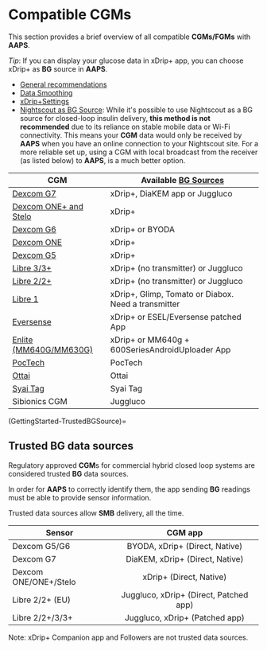 # Compatible CGMs

This section provides a brief overview of all compatible **CGMs/FGMs** with **AAPS**.

*Tip*: If you can display your glucose data in xDrip+ app, you can choose xDrip+ as **BG** source in **AAPS**.

* [General recommendations](../CompatibleCgms/GeneralCGMRecommendation.md)
* [Data Smoothing](../CompatibleCgms/SmoothingBloodGlucoseData.md)
* [xDrip+Settings](../CompatibleCgms/xDrip.md)
* [Nightscout as BG Source](../CompatibleCgms/CgmNightscoutUpload.md): While it's possible to use Nightscout as a BG source for closed-loop insulin delivery, **this method is not recommended** due to its reliance on stable mobile data or Wi-Fi connectivity. This means your **CGM** data would only be received by **AAPS** when you have an online connection to your Nightscout site. For a more reliable set up, using a CGM with local broadcast from the receiver (as listed below) to **AAPS**, is a much better option.

| CGM                                                    | Available [BG Sources](../SettingUpAaps/ConfigBuilder.md#bg-source) |
| ------------------------------------------------------ | ------------------------------------------------------------ |
| [Dexcom G7](../CompatibleCgms/DexcomG7.md)             | xDrip+, DiaKEM app or Juggluco                               |
| [Dexcom ONE+ and Stelo](../CompatibleCgms/DexcomG7.md) | xDrip+                                                       |
| [Dexcom G6](../CompatibleCgms/DexcomG6.md)             | xDrip+ or BYODA                                              |
| [Dexcom ONE](../CompatibleCgms/DexcomG6.md)            | xDrip+                                                       |
| [Dexcom G5](../CompatibleCgms/DexcomG5.md)             | xDrip+                                                       |
| [Libre 3/3+](../CompatibleCgms/Libre3.md)              | xDrip+ (no transmitter) or Juggluco                          |
| [Libre 2/2+](../CompatibleCgms/Libre2.md)              | xDrip+ (no transmitter) or Juggluco                          |
| [Libre 1](../CompatibleCgms/Libre1.md)                 | xDrip+, Glimp, Tomato or Diabox. Need a transmitter          |
| [Eversense](../CompatibleCgms/Eversense.md)            | xDrip+ or ESEL/Eversense patched App                         |
| [Enlite (MM640G/MM630G)](../CompatibleCgms/MM640g.md)  | xDrip+ or MM640g + 600SeriesAndroidUploader App              |
| [PocTech](../CompatibleCgms/PocTech.md)                | PocTech                                                      |
| [Ottai](../CompatibleCgms/OttaiM8.md)                  | Ottai                                                        |
| [Syai Tag](../CompatibleCgms/SyaiTagX1.md)             | Syai Tag                                                     |
| Sibionics CGM                                          | Juggluco                                                     |

(GettingStarted-TrustedBGSource)=

## Trusted BG data sources

Regulatory approved **CGM**s for commercial hybrid closed loop systems are considered trusted **BG** data sources.

In order for **AAPS** to correctly identify them, the app sending **BG** readings must be able to provide sensor information.

Trusted data sources allow **SMB** delivery, all the time.

| Sensor                |                CGM app                 |
| --------------------- | :------------------------------------: |
| Dexcom G5/G6          |     BYODA, xDrip+ (Direct, Native)     |
| Dexcom G7             |    DiaKEM, xDrip+ (Direct, Native)     |
| Dexcom ONE/ONE+/Stelo |        xDrip+ (Direct, Native)         |
| Libre 2/2+ (EU)       | Juggluco, xDrip+ (Direct, Patched app) |
| Libre 2/2+/3/3+       |     Juggluco, xDrip+ (Patched app)     |

Note: xDrip+ Companion app and Followers are not trusted data sources.
